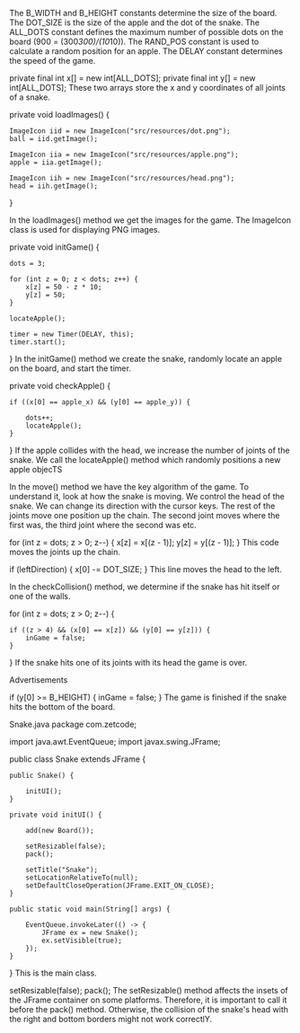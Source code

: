 The B_WIDTH and B_HEIGHT constants determine the size of the board. The DOT_SIZE is the size of the apple and the dot of the snake. The ALL_DOTS constant defines the maximum number of possible dots on the board (900 = (300*300)/(10*10)). The RAND_POS constant is used to calculate a random position for an apple. The DELAY constant determines the speed of the game.

private final int x[] = new int[ALL_DOTS];
private final int y[] = new int[ALL_DOTS];
These two arrays store the x and y coordinates of all joints of a snake.

private void loadImages() {

    ImageIcon iid = new ImageIcon("src/resources/dot.png");
    ball = iid.getImage();

    ImageIcon iia = new ImageIcon("src/resources/apple.png");
    apple = iia.getImage();

    ImageIcon iih = new ImageIcon("src/resources/head.png");
    head = iih.getImage();
}


In the loadImages() method we get the images for the game. The ImageIcon class is used for displaying PNG images.

private void initGame() {

    dots = 3;

    for (int z = 0; z < dots; z++) {
        x[z] = 50 - z * 10;
        y[z] = 50;
    }

    locateApple();

    timer = new Timer(DELAY, this);
    timer.start();
}
In the initGame() method we create the snake, randomly locate an apple on the board, and start the timer.

private void checkApple() {

    if ((x[0] == apple_x) && (y[0] == apple_y)) {

        dots++;
        locateApple();
    }
}
If the apple collides with the head, we increase the number of joints of the snake. We call the locateApple() method which randomly positions a new apple objecTS

In the move() method we have the key algorithm of the game. To understand it, look at how the snake is moving. We control the head of the snake. We can change its direction with the cursor keys. The rest of the joints move one position up the chain. The second joint moves where the first was, the third joint where the second was etc.

for (int z = dots; z > 0; z--) {
    x[z] = x[(z - 1)];
    y[z] = y[(z - 1)];
}
This code moves the joints up the chain.

if (leftDirection) {
    x[0] -= DOT_SIZE;
}
This line moves the head to the left.

In the checkCollision() method, we determine if the snake has hit itself or one of the walls.

for (int z = dots; z > 0; z--) {

    if ((z > 4) && (x[0] == x[z]) && (y[0] == y[z])) {
        inGame = false;
    }
}
If the snake hits one of its joints with its head the game is over.

Advertisements

if (y[0] >= B_HEIGHT) {
    inGame = false;
}
The game is finished if the snake hits the bottom of the board.

Snake.java
package com.zetcode;

import java.awt.EventQueue;
import javax.swing.JFrame;

public class Snake extends JFrame {

    public Snake() {
        
        initUI();
    }
    
    private void initUI() {
        
        add(new Board());
        
        setResizable(false);
        pack();
        
        setTitle("Snake");
        setLocationRelativeTo(null);
        setDefaultCloseOperation(JFrame.EXIT_ON_CLOSE);
    }
    
    public static void main(String[] args) {
        
        EventQueue.invokeLater(() -> {
            JFrame ex = new Snake();
            ex.setVisible(true);
        });
    }
}
This is the main class.

setResizable(false);
pack();
The setResizable() method affects the insets of the JFrame container on some platforms. Therefore, it is important to call it before the pack() method. Otherwise, the collision of the snake's head with the right and bottom borders might not work correctlY.
